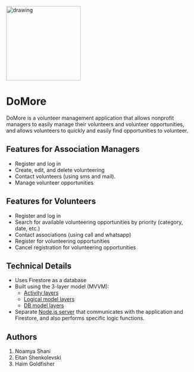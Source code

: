 <img src="https://user-images.githubusercontent.com/77248387/211789662-15b18c26-10d3-4c4d-a30c-da3ffb9a22bd.jpg" alt="drawing" width="200"/>


# DoMore

DoMore is a volunteer management application that allows nonprofit managers to easily manage their volunteers and volunteer opportunities, and allows volunteers to quickly and easily find opportunities to volunteer.

## Features for Association Managers
- Register and log in
- Create, edit, and delete volunteering
- Contact volunteers (using sms and mail).
- Manage volunteer opportunities

## Features for Volunteers
- Register and log in
- Search for available volunteering opportunities by priority (category, date, etc.)
- Contact associations (using call and whatsapp)
- Register for volunteering opportunities
- Cancel registration for volunteering opportunities

## Technical Details
- Uses Firestore as a database
- Built using the 3-layer model (MVVM): 
    - [Activity layers](https://github.com/eitansh28/DoMore/tree/main/app/src/main/java/com/example/myapplication/activitiy)
    - [Logical model layers](https://github.com/eitansh28/DoMore/tree/main/app/src/main/java/com/example/myapplication/model)
    - [DB model layers](https://github.com/eitansh28/DoMore/tree/main/app/src/main/java/com/example/myapplication/db)
- Separate [Node.js server](https://github.com/eitansh28/DoMore/blob/main/app/server.js) that communicates with the application and Firestore, and also performs specific logic functions.

## Authors

1. Noamya Shani
2. Eitan Shenkolevski
3. Haim Goldfisher


